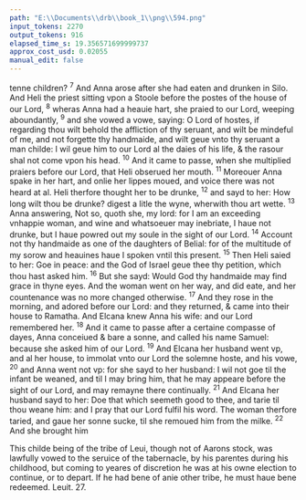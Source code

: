 ```yaml
---
path: "E:\\Documents\\drb\\book_1\\png\\594.png"
input_tokens: 2270
output_tokens: 916
elapsed_time_s: 19.356571699999737
approx_cost_usd: 0.02055
manual_edit: false
---
```

tenne children? <sup>7</sup> And Anna arose after she had eaten and drunken in Silo. And Heli the priest sitting vpon a Stoole before the postes of the house of our Lord, <sup>8</sup> wheras Anna had a heauie hart, she praied to our Lord, weeping aboundantly, <sup>9</sup> and she vowed a vowe, saying: O Lord of hostes, if regarding thou wilt behold the affliction of thy seruant, and wilt be mindeful of me, and not forgette thy handmaide, and wilt geue vnto thy seruant a man childe: I wil geue him to our Lord al the daies of his life, & the rasour shal not come vpon his head. <sup>10</sup> And it came to passe, when she multiplied praiers before our Lord, that Heli obserued her mouth. <sup>11</sup> Moreouer Anna spake in her hart, and onlie her lippes moued, and voice there was not heard at al. Heli therfore thought her to be drunke, <sup>12</sup> and sayd to her: How long wilt thou be drunke? digest a litle the wyne, wherwith thou art wette. <sup>13</sup> Anna answering, Not so, quoth she, my lord: for I am an exceeding vnhappie woman, and wine and whatsoeuer may inebriate, I haue not drunke, but I haue powred out my soule in the sight of our Lord. <sup>14</sup> Account not thy handmaide as one of the daughters of Belial: for of the multitude of my sorow and heauines haue I spoken vntil this present. <sup>15</sup> Then Heli saied to her: Goe in peace: and the God of Israel geue thee thy petition, which thou hast asked him. <sup>16</sup> But she sayd: Would God thy handmaide may find grace in thyne eyes. And the woman went on her way, and did eate, and her countenance was no more changed otherwise. <sup>17</sup> And they rose in the morning, and adored before our Lord: and they returned, & came into their house to Ramatha. And Elcana knew Anna his wife: and our Lord remembered her. <sup>18</sup> And it came to passe after a certaine compasse of dayes, Anna conceiued & bare a sonne, and called his name Samuel: because she asked him of our Lord. <sup>19</sup> And Elcana her husband went vp, and al her house, to immolat vnto our Lord the solemne hoste, and his vowe, <sup>20</sup> and Anna went not vp: for she sayd to her husband: I wil not goe til the infant be weaned, and til I may bring him, that he may appeare before the sight of our Lord, and may remayne there continually. <sup>21</sup> And Elcana her husband sayd to her: Doe that which seemeth good to thee, and tarie til thou weane him: and I pray that our Lord fulfil his word. The woman therfore taried, and gaue her sonne sucke, til she remoued him from the milke. <sup>22</sup> And she brought him

<aside>This childe being of the tribe of Leui, though not of Aarons stock, was lawfully vowed to the seruice of the tabernacle, by his parentes during his childhood, but coming to yeares of discretion he was at his owne election to continue, or to depart. If he had bene of anie other tribe, he must haue bene redeemed. Leuit. 27.</aside>

[^1]: Heli. Samue